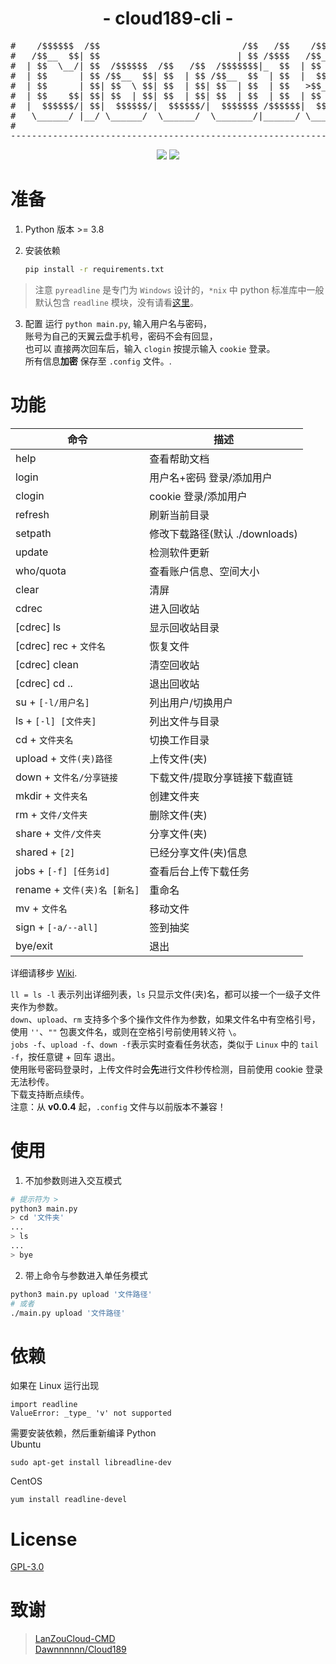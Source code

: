 <h1 align="center">- cloud189-cli -</h3>
<pre align="center">
#    /$$$$$$  /$$                           /$$   /$$    /$$$$$$   /$$$$$$ 
#   /$$__  $$| $$                          | $$ /$$$$   /$$__  $$ /$$__  $$
#  | $$  \__/| $$  /$$$$$$  /$$   /$$  /$$$$$$$|_  $$  | $$  \ $$| $$  \ $$
#  | $$      | $$ /$$__  $$| $$  | $$ /$$__  $$  | $$  |  $$$$$$/|  $$$$$$$
#  | $$      | $$| $$  \ $$| $$  | $$| $$  | $$  | $$   >$$__  $$ \____  $$
#  | $$    $$| $$| $$  | $$| $$  | $$| $$  | $$  | $$  | $$  \ $$ /$$  \ $$
#  |  $$$$$$/| $$|  $$$$$$/|  $$$$$$/|  $$$$$$$ /$$$$$$|  $$$$$$/|  $$$$$$/
#   \______/ |__/ \______/  \______/  \_______/|______/ \______/  \______/ 
#                                                                          
--------------------------------------------------------------------------
</pre>
<p align="center">
<img src="https://img.shields.io/github/v/release/Aruelius/cloud189.svg?logo=iCloud"> <img src="https://img.shields.io/github/last-commit/Aruelius/cloud189.svg">
</p>

# 准备
1. Python 版本 >= 3.8

2. 安装依赖
    ```sh
    pip install -r requirements.txt
    ```
> 注意 `pyreadline` 是专门为 `Windows` 设计的，`*nix` 中 python 标准库中一般默认包含 `readline` 模块，没有请看[这里](#jump)。

3. 配置
运行 ``python main.py``, 输入用户名与密码，  
账号为自己的天翼云盘手机号，密码不会有回显，  
也可以 直接两次回车后，输入 `clogin` 按提示输入 `cookie` 登录。  
所有信息**加密** 保存至 `.config` 文件。.

# 功能

|命令                                 |描述                    |
|-------------------------------------|-----------------------|
|help                                 |查看帮助文档             |
|login                                |用户名+密码 登录/添加用户    |
|clogin                               |cookie 登录/添加用户         |
|refresh                              |刷新当前目录            |
|setpath                              |修改下载路径(默认 ./downloads) |
|update                               |检测软件更新            |
|who/quota                            |查看账户信息、空间大小  |
|clear                                |清屏                   |
|cdrec                                |进入回收站              |
|[cdrec]  ls                          |显示回收站目录           |
|[cdrec]  rec + `文件名`               |恢复文件                |
|[cdrec]  clean                       |清空回收站              |
|[cdrec]  cd ..                       |退出回收站              |
|su     + `[-l/用户名]`                |列出用户/切换用户       |
|ls     + `[-l] [文件夹]`              |列出文件与目录           |
|cd     + `文件夹名`                   |切换工作目录             |
|upload + `文件(夹)路径`                |上传文件(夹)            |
|down   + `文件名/分享链接`             |下载文件/提取分享链接下载直链  |
|mkdir  + `文件夹名`                   |创建文件夹               |
|rm     + `文件/文件夹`                 |删除文件(夹)            |
|share  + `文件/文件夹`                 |分享文件(夹)            |
|shared + `[2]`                       |已经分享文件(夹)信息      |
|jobs   + `[-f] [任务id]`              |查看后台上传下载任务      |
|rename + `文件(夹)名 [新名]`           |重命名                  |
|mv     + `文件名`                     |移动文件                |
|sign   + `[-a/--all]`                |签到抽奖                |
|bye/exit                             |退出                    |

详细请移步 [Wiki](https://github.com/Aruelius/cloud189/wiki).

`ll = ls -l` 表示列出详细列表，`ls` 只显示文件(夹)名，都可以接一个一级子文件夹作为参数。  
`down`、`upload`、`rm` 支持多个多个操作文件作为参数，如果文件名中有空格引号，使用 `''`、`""` 包裹文件名，或则在空格引号前使用转义符 `\`。  
`jobs -f`、`upload -f`、`down -f`表示实时查看任务状态，类似于 `Linux` 中的 `tail -f`，按任意键 + 回车 退出。  
使用账号密码登录时，上传文件时会**先**进行文件秒传检测，目前使用 cookie 登录无法秒传。  
下载支持断点续传。  
注意：从 **v0.0.4** 起，`.config` 文件与以前版本不兼容！

# 使用
1. 不加参数则进入交互模式
```sh
# 提示符为 >
python3 main.py
> cd '文件夹'
...
> ls
...
> bye
```

2. 带上命令与参数进入单任务模式
```sh
python3 main.py upload '文件路径'
# 或者
./main.py upload '文件路径'
```  

# <span id="jump">依赖</span>
如果在 Linux 运行出现
~~~shell
import readline
ValueError: _type_ 'v' not supported
~~~
需要安装依赖，然后重新编译 Python  
Ubuntu
~~~shell
sudo apt-get install libreadline-dev
~~~
CentOS
~~~shell
yum install readline-devel
~~~
# License

[GPL-3.0](https://github.com/Aruelius/cloud189/blob/master/LICENSE)

# 致谢

> [LanZouCloud-CMD](https://github.com/zaxtyson/LanZouCloud-CMD)  
> [Dawnnnnnn/Cloud189](https://github.com/Dawnnnnnn/Cloud189)

